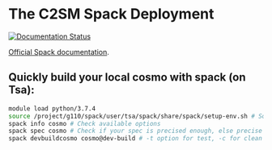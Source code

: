 # The C2SM Spack Deployment
[![Documentation Status](https://readthedocs.org/projects/ansicolortags/badge/?version=latest)](https://MeteoSwiss-APN.github.io/spack-mch/)

[Official Spack documentation](https://spack.readthedocs.io/en/latest/).

## Quickly build your local cosmo with spack (on Tsa):

```bash
module load python/3.7.4
source /project/g110/spack/user/tsa/spack/share/spack/setup-env.sh # Source spack instance
spack info cosmo # Check available options 
spack spec cosmo # Check if your spec is precised enough, else precise more options
spack devbuildcosmo cosmo@dev-build # -t option for test, -c for clean build usually cosmo@dev-build%pgi is enough

```
